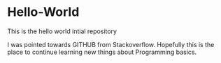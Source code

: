 # Hello-World
This is the hello world intial repository

I was pointed towards GITHUB from Stackoverflow. Hopefully this is the place to continue learning new things about Programming basics. 
